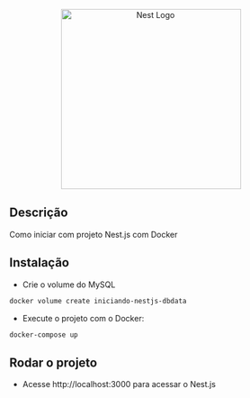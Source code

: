 <p align="center">
  <a href="http://nestjs.com/" target="blank"><img src="https://nestjs.com/img/logo_text.svg" width="320" alt="Nest Logo" /></a>
</p>

## Descrição

Como iniciar com projeto Nest.js com Docker

## Instalação

* Crie o volume do MySQL
``` bash
docker volume create iniciando-nestjs-dbdata
```
* Execute o projeto com o Docker:
``` bash
docker-compose up
```

## Rodar o projeto

* Acesse http://localhost:3000 para acessar o Nest.js